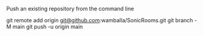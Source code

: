 Push an existing repository from the command line

git remote add origin git@github.com:wamballa/SonicRooms.git
git branch -M main
git push -u origin main
